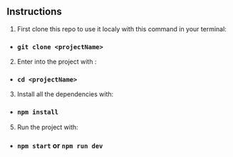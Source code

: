 ## Instructions

1. First clone this repo to use it localy with this command in your terminal:

- ### `git clone <projectName>`

2. Enter into the project with :

- ### `cd <projectName>`

3. Install all the dependencies with:

- ### `npm install`

5. Run the project with:

- ### `npm start` or `npm run dev`

